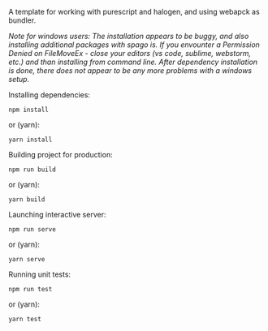 A template for working with purescript and halogen, and using webapck as bundler.

<i>Note for windows users:
The installation appears to be buggy, and also installing additional packages
with spago is. If you envounter a Permission Denied on FileMoveEx -  close 
your editors (vs code, sublime, webstorm, etc.) and than installing from 
command line. After dependency installation is done, there does not appear to
be any more problems with a windows setup.</i>

Installing dependencies:
```
npm install
```
or (yarn):
```
yarn install
```

Building project for production:
```
npm run build
```
or (yarn):
```
yarn build
```

Launching interactive server:
```
npm run serve
```
or (yarn):
```
yarn serve
```

Running unit tests:
```
npm run test
```
or (yarn):
```
yarn test
```
